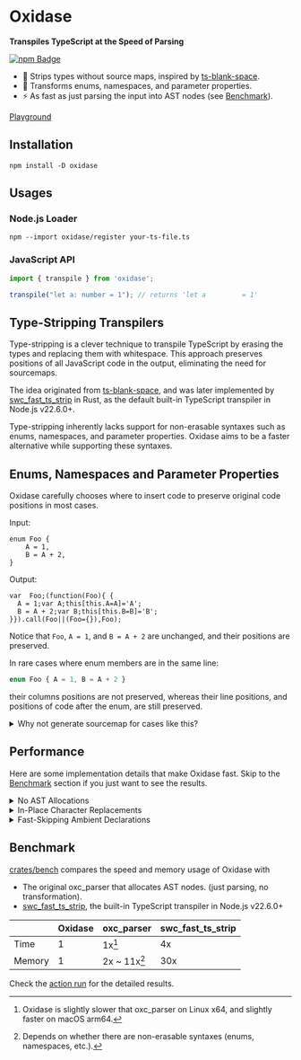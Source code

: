 # Oxidase 

**Transpiles TypeScript at the Speed of Parsing** 

[![npm Badge](https://img.shields.io/npm/v/oxidase.svg)](https://www.npmjs.com/package/oxidase)

- 🧽 Strips types without source maps, inspired by [ts-blank-space](https://bloomberg.github.io/ts-blank-space/).
- 💪 Transforms enums, namespaces, and parameter properties.
- ⚡️  As fast as just parsing the input into AST nodes (see [Benchmark](#benchmark)).

[Playground](https://branchseer.github.io/oxidase/)

## Installation

`npm install -D oxidase`

## Usages

### Node.js Loader

`npm --import oxidase/register your-ts-file.ts`

### JavaScript API

```js
import { transpile } from 'oxidase';

transpile("let a: number = 1"); // returns 'let a         = 1'
```


## Type-Stripping Transpilers


Type-stripping is a clever technique to transpile TypeScript by erasing the types and replacing them with whitespace. This approach preserves positions of all JavaScript code in the output, eliminating the need for sourcemaps.

The idea originated from [ts-blank-space](https://bloomberg.github.io/ts-blank-space/), and was later implemented by [swc_fast_ts_strip](https://github.com/swc-project/swc/tree/main/crates/swc_fast_ts_strip) in Rust, as the default built-in TypeScript transpiler in Node.js v22.6.0+.

Type-stripping inherently lacks support for non-erasable syntaxes such as enums, namespaces, and parameter properties. Oxidase aims to be a faster alternative while supporting these syntaxes.

## Enums, Namespaces and Parameter Properties

Oxidase carefully chooses where to insert code to preserve original code positions in most cases.

Input:
```
enum Foo {
    A = 1,
    B = A + 2,
}
```

Output:

```
var  Foo;(function(Foo){ {
  A = 1;var A;this[this.A=A]='A';
  B = A + 2;var B;this[this.B=B]='B';
}}).call(Foo||(Foo={}),Foo);
```

Notice that  `Foo`, `A = 1`, and `B = A + 2` are unchanged, and their positions are preserved.

In rare cases where enum members are in the same line: 


```ts
enum Foo { A = 1, B = A + 2 }
```

their columns positions are not preserved, whereas their line positions, and positions of code after the enum, are still preserved.

<details>

<summary>Why not generate sourcemap for cases like this?</summary>

Ideally the columns positions can be conveyed by a few entries in a sourcemap, but currently we have to generate at least one mapping per-line ([the chromium issue](https://issues.chromium.org/issues/364917746)) in a sourcemap.

That means the sourcemap size would be linear to the total line count. To me the cost (of both implementation and performance) is too big for such small limitation. Let's see if 
[Range Mappings](https://github.com/tc39/ecma426/pull/169) can offer a potential solution.

That said, PRs are always welcome if anyone is interested in implementing it.

</details>

## Performance

Here are some implementation details that make Oxidase fast. Skip to the [Benchmark](#benchmark) section if you just want to see the results.

<details>

<summary>No AST Allocations</summary>

Oxidase uses a [modified version of oxc_parser](https://github.com/branchseer/oxc/tree/ast_alloc), which does not allocate AST but exposes a [SAX](https://en.wikipedia.org/wiki/Simple_API_for_XML)-style API that streams AST nodes to a [handler](https://github.com/branchseer/oxc/blob/ast_alloc/crates/oxc_ast/src/generated/handle.rs). Oxidase collects position information in the handler as the parsing goes on.

</details>

<details>

<summary>In-Place Character Replacements</summary>

For sources with only erasable syntax, all positions of JavaScript code are preserved. Oxidase takes advantage of this and performs character replacements **directly in the input buffer**, avoiding writing the whole output.

Take `let a: string = ''` as an example. Oxidase would replace `: string` with the same amout of whitespaces in the original source buffer, **leaving `let a` and ` = ''` intact**.

> This optimization requires a mutable buffer of the input source. Since we always do copies when converting strings from JavaScript (UTF16) to Rust (UTF8), this shouldn't be a problem in practice.


</details>


<details>

<summary>Fast-Skipping Ambient Declarations</summary>

Ambient declarations (e.g., `interface`, `declare module`) are processed by **skipping tokens until the matching `}` appears**, not full parsing.


For example, when processing `interface Foo { a: { b: string }, c: string }`, Oxidase sees it as `interface Foo { ... { ... } ... }`.

Not only does it improve performance on large declarations, but it also provides some forward compatibility: Oxidase can happily process and erase unrecognized syntaxes inside a declaration:

```ts
interface A {
    this % is $ not ! valid ~ typescript for now, but {who} knows about the future
}
```

> Not all erasable syntaxes can be processed this way. Consider `A<{ a: 1 & 2 }>(0)` and `A<{ a: 1 + 2 }>(0)`, the first one is a function call with type instantiation which should be erased; the second one is a comparasion expression between `A`, `{ a: 1 + 2 }` and `(0)`. Oxiase must rigourously parse what's between `{` and `}` to differentiate the two cases.


</details>

## Benchmark

[crates/bench](./crates/bench) compares the speed and memory usage of Oxidase with

- The original oxc_parser that allocates AST nodes. (just parsing, no transformation).
- [swc_fast_ts_strip](https://github.com/swc-project/swc/tree/main/crates/swc_fast_ts_strip), the built-in TypeScript transpiler in Node.js v22.6.0+

|   | Oxidase  | oxc_parser | swc_fast_ts_strip |
| - | - | - | - |
| Time | 1 | 1x[^1]  | 4x |
| Memory  | 1 | 2x ~ 11x[^2]  | 30x |

Check the [action run](https://github.com/branchseer/oxidase/actions/runs/13226071637/) for the detailed results. 

[^1]: Oxidase is slightly slower that oxc_parser on Linux x64, and slightly faster on macOS arm64.

[^2]: Depends on whether there are non-erasable syntaxes (enums, namespaces, etc.).